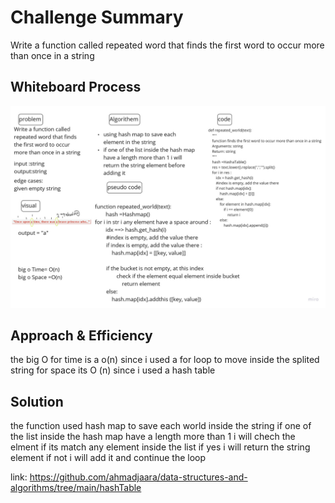 # Challenge Summary
<!-- Description of the challenge -->
Write a function called repeated word that finds the first word to occur more than once in a string

## Whiteboard Process
<!-- Embedded whiteboard image -->
![repeated_world](pic/repeated_world.jpg "repeated_world")

## Approach & Efficiency
<!-- What approach did you take? Why? What is the Big O space/time for this approach? -->
the big O for time is a o(n) since i used a for loop to move inside the splited string
for space its O (n) since i used a hash table

## Solution
<!-- Show how to run your code, and examples of it in action -->
the function used hash map to save each world inside the string
if one of the list inside the hash map have a length more than 1 i will chech the elment if its match any element inside the list if yes i will return the string element if not i will add it and continue the loop

link: <https://github.com/ahmadjaara/data-structures-and-algorithms/tree/main/hashTable>
